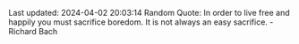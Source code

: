 Last updated: 2024-04-02 20:03:14
Random Quote: In order to live free and happily you must sacrifice boredom. It is not always an easy sacrifice. - Richard Bach